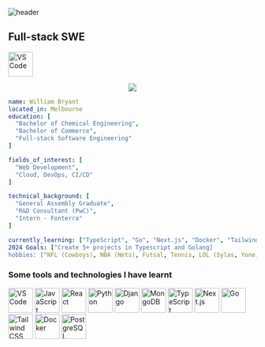 
![header](https://capsule-render.vercel.app/api?type=waving&color=timeGradient&height=200&section=header&text=Hi%20there!&fontSize=60)


## Full-stack SWE

<a href="https://www.linkedin.com/in/william-bryant-al/" target="_blank"><img height=50 width=50 src="https://cdn2.iconfinder.com/data/icons/social-media-applications/64/social_media_applications_14-linkedin-1024.png" alt="VS Code"></a>

<div align="center">
<img src="https://media0.giphy.com/media/v1.Y2lkPTc5MGI3NjExd2RheGZlY2VmeDZqZzYwcjR6dTM1aWtoNzh6NjlnZ3p5YTlyOG1ubCZlcD12MV9pbnRlcm5hbF9naWZfYnlfaWQmY3Q9Zw/JqmupuTVZYaQX5s094/giphy.webp"></img>
</div>

```yaml
name: William Bryant
located_in: Melbourne
education: [
  "Bachelor of Chemical Engineering",
  "Bachelor of Commerce",
  "Full-stack Software Engineering"
]

fields_of_interest: [
  "Web Development",
  "Cloud, DevOps, CI/CD"
]

technical_background: [
  "General Assembly Graduate",
  "R&D Consultant (PwC)",
  "Intern - Fonterra"
]

currently_learning: ["TypeScript", "Go", "Next.js", "Docker", "TailwindCSS", "AWS Solutions Architect"]
2024 Goals: ["Create 5+ projects in Typescript and Golang]
hobbies: ["NFL (Cowboys), NBA (Nets), Futsal, Tennis, LOL (Sylas, Yone, Akali)"]
```

### Some tools and technologies I have learnt

<a href="https://code.visualstudio.com/" target="_blank"><img height="50" src="https://cdn1.iconfinder.com/data/icons/akar-vol-2/24/vscode-fill-128.png" alt="VS Code"></a>
<a href="https://www.javascript.com/" target="_blank"><img height="50" src="https://cdn1.iconfinder.com/data/icons/ionicons-fill-vol-2/512/logo-javascript-1024.png" alt="JavaScript"></a>
<a href="https://react.dev/" target="_blank"><img height="50" src="https://cdn0.iconfinder.com/data/icons/logos-brands-in-colors/128/react-1024.png" alt="React"></a>
<a href="https://www.python.org/" target="_blank"><img height="50" src="https://cdn3.iconfinder.com/data/icons/logos-and-brands-adobe/512/267_Python-1024.png" alt="Python"></a>
<a href="https://www.djangoproject.com/" target="_blank"><img height="50" src="https://cdn2.iconfinder.com/data/icons/boxicons-logos/24/bxl-django-1024.png" alt="Django"></a>
<a href="https://www.mongodb.com/" target="_blank"><img height="50" src="https://cdn4.iconfinder.com/data/icons/logos-3/512/mongodb-2-512.png" alt="MongoDB"></a>
<a href="https://www.typescriptlang.org/" target="_blank"><img height="50" src="https://cdn3.iconfinder.com/data/icons/teenyicons-outline-vol-3/15/typescript-1024.png" alt="TypeScript"></a>
<a href="https://nextjs.org/" target="_blank"><img height="50" src="https://cdn1.iconfinder.com/data/icons/akar-vol-1/24/nextjs-fill-1024.png" alt="Next.js"></a>
<a href="https://go.dev/" target="_blank"><img height="50" src="https://cdn3.iconfinder.com/data/icons/font-awesome-brands/640/golang-1024.png" alt="Go"></a>
<a href="https://tailwindcss.com/" target="_blank"><img height="50" src="https://cdn3.iconfinder.com/data/icons/teenyicons-outline-vol-3/15/tailwind-1024.png" alt="Tailwind CSS"></a>
<a href="https://www.docker.com/" target="_blank"><img height="50" src="https://cdn1.iconfinder.com/data/icons/ionicons-fill-vol-2/512/logo-docker-1024.png" alt="Docker"></a>
<a href="https://www.postgresql.org/" target="_blank"><img height="50" src="https://cdn4.iconfinder.com/data/icons/logos-brands-5/24/postgresql-1024.png" alt="PostgreSQL"></a>




